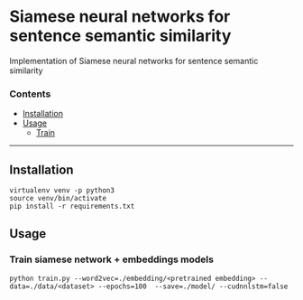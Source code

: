 # Siamese neural networks for sentence semantic similarityImplementation of Siamese neural networks for sentence semantic similarity### Contents* [Installation](#installation)* [Usage](#usage)  * [Train](#train)---## Installation```virtualenv venv -p python3source venv/bin/activatepip install -r requirements.txt```## Usage### Train siamese network + embeddings models```python train.py --word2vec=./embedding/<pretrained embedding> --data=./data/<dataset> --epochs=100  --save=./model/ --cudnnlstm=false```